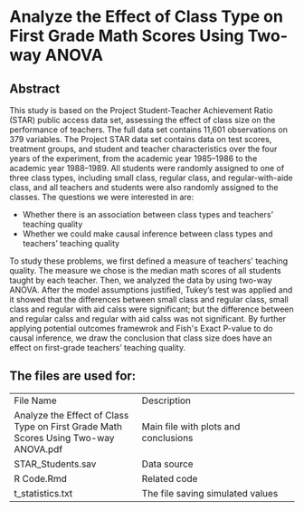 # Analyze the Effect of Class Type on First Grade Math Scores Using Two-way ANOVA

## Abstract

This study is based on the Project Student-Teacher Achievement Ratio (STAR) public access data set, assessing the effect of class size on the performance of teachers. The full data set contains 11,601 observations on 379 variables. The Project STAR data set contains data on test scores, treatment groups, and student and teacher characteristics over the four years of the experiment, from the academic year 1985–1986 to the academic year 1988–1989. All students were randomly assigned to one of three class types, including small class, regular class, and regular-with-aide class, and all teachers and students were also randomly assigned to the classes. The questions we were interested in are:

* Whether there is an association between class types and teachers’ teaching quality
* Whether we could make causal inference between class types and teachers’ teaching quality

To study these problems, we first defined a measure of teachers' teaching quality. The measure we chose is the median math scores of all students taught by each teacher. Then, we analyzed the data by using two-way ANOVA. After the model assumptions justified, Tukey’s test was applied and it showed that the differences between small class and regular class, small class and regular with aid calss were significant; but the difference between and regular calss and regular with aid calss was not significant. By further applying potential outcomes framewrok and Fish's Exact P-value to do causal inference, we draw the conclusion that class size does have an effect on first-grade teachers’ teaching quality. 

## The files are used for:
<table>
<tr><td width="300px">File Name</td><td width="500px">Description</td></tr>
<tr><td width="300px">Analyze the Effect of Class Type on First Grade Math Scores Using Two-way ANOVA.pdf</td><td width="500px">Main file with plots and conclusions</td></tr>
<tr><td width="300px">STAR_Students.sav</td><td width="500px">Data source</td></tr>
<tr><td width="300px">R Code.Rmd</td><td width="500px">Related code</td></tr>
<tr><td width="300px">t_statistics.txt</td><td width="500px">The file saving simulated values</td></tr>
</table>
